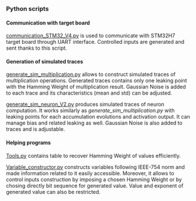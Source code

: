 ### Python scripts

#### Communication with target board

[communication_STM32_V4.py](communication_STM32_V4.py) is used to communicate with STM32H7 target board through UART interface. Controlled inputs are generated and sent thanks to this script.


#### Generation of simulated traces

[generate_sim_multiplication.py](generate_sim_multiplication.py) allows to construct simulated traces of multiplication operations. Generated traces contains only one leaking point with the Hamming Weight of multiplication result. Gaussian Noise is added to each trace and its characteristics (mean and std) can be adjusted.


[generate_sim_neuron_V2.py](generate_sim_neuron_V2.py) produces simulated traces of neuron computation. It works similarly as *generate_sim_multiplication.py* with leaking points for each accumulation evolutions and activation output. It can manage bias and related leaking as well. Gaussian Noise is also added to traces and is adjustable.


#### Helping programs

[Tools.py](Tools.py) contains table to recover Hamming Weight of values efficiently.


[Variable_constructor.py](Variable_constructor.py) constructs variables following IEEE-754 norm and made information related to it easily accessible. Moreover, it allows to control inputs construction by imposing a chosen Hamming Weight or by chosing directly bit sequence for generated value. Value and exponent of generated value can also be restricted.

